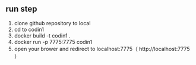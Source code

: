 ## run step
1. clone github repository to local
2. cd to codin1
3. docker build -t codin1 .
4. docker run -p 7775:7775 codin1
5. open your brower and redirect to localhost:7775（ http://localhost:7775 ）


